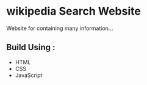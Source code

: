 # wikipedia Search Website
Website for containing many information...
## Build Using :
- HTML
- CSS
- JavaScript
